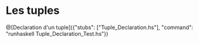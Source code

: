 # Les tuples
@[Declaration d'un tuple]({"stubs": ["Tuple_Declaration.hs"], "command": "runhaskell Tuple_Declaration_Test.hs"})
